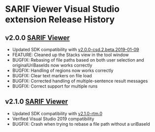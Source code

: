 # SARIF Viewer Visual Studio extension Release History

## **v2.0.0** [SARIF Viewer](https://marketplace.visualstudio.com/items?itemName=WDGIS.MicrosoftSarifViewer)
* Updated SDK compatibility with [v2.0.0-csd.2.beta.2019-01-09](https://www.nuget.org/packages/Sarif.Sdk/2.0.0-csd.2.beta.2019-01-09)
* FEATURE: Cleaned up the Stacks view in the tool window
* BUGFIX: Rebasing of file paths based on both user selection and originalUriBaseIds now works correctly
* BUGFIX: Handling of regions now works correctly
* BUGFIX: Clear text markers on file load
* BUGFIX: Corrected handling of multiple-sentence result messages
* BUGFIX: Correct support for multiple runs

## **v2.1.0** [SARIF Viewer](https://marketplace.visualstudio.com/items?itemName=WDGIS.MicrosoftSarifViewer)
* Updated SDK compatibility with [v2.1.0-rtm.0](https://www.nuget.org/packages/Sarif.Sdk/2.1.0)
* Verified Visual Studio 2019 compatibility
* BUGFIX: Crash when trying to rebase a file path without a uriBaseId